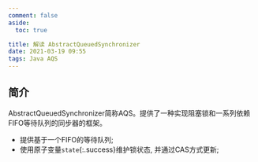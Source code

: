 ```yaml
---
comment: false
aside:
  toc: true

title: 解读 AbstractQueuedSynchronizer
date: 2021-03-19 09:55
tags: Java AQS
---
```


## 简介

AbstractQueuedSynchronizer简称AQS。提供了一种实现阻塞锁和一系列依赖FIFO等待队列的同步器的框架。

* 提供基于一个FIFO的等待队列;
* 使用原子变量`state`{:.success}维护锁状态, 并通过CAS方式更新;

